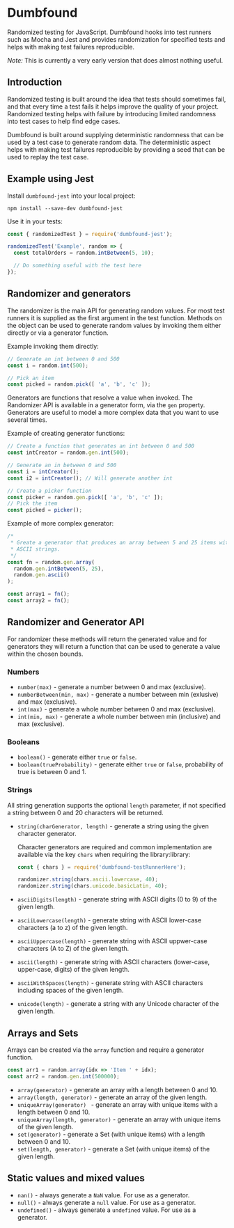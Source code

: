 # Dumbfound

Randomized testing for JavaScript. Dumbfound hooks into test runners such as
Mocha and Jest and provides randomization for specified tests and helps with
making test failures reproducible.

*Note:* This is currently a very early version that does almost nothing useful.

## Introduction

Randomized testing is built around the idea that tests should sometimes fail,
and that every time a test fails it helps improve the quality of your project.
Randomized testing helps with failure by introducing limited randomness into
test cases to help find edge cases.

Dumbfound is built around supplying deterministic randomness that can be used
by a test case to generate random data. The deterministic aspect helps with
making test failures reproducible by providing a seed that can be used to
replay the test case.

## Example using Jest

Install `dumbfound-jest` into your local project:

```
npm install --save-dev dumbfound-jest
```

Use it in your tests:

```javascript
const { randomizedTest } = require('dumbfound-jest');

randomizedTest('Example', random => {
  const totalOrders = random.intBetween(5, 10);

  // Do something useful with the test here
});
```

## Randomizer and generators

The randomizer is the main API for generating random values. For most test
runners it is supplied as the first argument in the test function. Methods on
the object can be used to generate random values by invoking them either
directly or via a generator function.

Example invoking them directly:

```javascript
// Generate an int between 0 and 500
const i = random.int(500);

// Pick an item
const picked = random.pick([ 'a', 'b', 'c' ]);
```

Generators are functions that resolve a value when invoked. The Randomizer API
is available in a generator form, via the `gen` property. Generators
are useful to model a more complex data that you want to use several times.

Example of creating generator functions:

```javascript
// Create a function that generates an int between 0 and 500
const intCreator = random.gen.int(500);

// Generate an in between 0 and 500
const i = intCreator();
const i2 = intCreator(); // Will generate another int

// Create a picker function
const picker = random.gen.pick([ 'a', 'b', 'c' ]);
// Pick the item
const picked = picker();
```

Example of more complex generator:

```javascript
/*
 * Greate a generator that produces an array between 5 and 25 items with
 * ASCII strings.
 */
const fn = random.gen.array(
  random.gen.intBetween(5, 25),
  random.gen.ascii()
);

const array1 = fn();
const array2 = fn();
```

## Randomizer and Generator API

For randomizer these methods will return the generated value and for generators
they will return a function that can be used to generate a value within the
chosen bounds.

### Numbers

* `number(max)` - generate a number between 0 and max (exclusive).
* `numberBetween(min, max)` - generate a number between min (exlusive) and max (exclusive).
* `int(max)` - generate a whole number between 0 and max (exclusive).
* `int(min, max)` - generate a whole number between min (inclusive) and max (exclusive).

### Booleans

* `boolean()` - generate either `true` or `false`.
* `boolean(trueProbability)` - generate either `true` or `false`, probability of true is between 0 and 1.

### Strings

All string generation supports the optional `length` parameter, if not specified
a string between 0 and 20 characters will be returned.

*
  `string(charGenerator, length)` - generate a string using the given character generator.

  Character generators are required and common implementation are available via
  the key `chars` when requiring the library:library:

  ```javascript
  const { chars } = require('dumbfound-testRunnerHere');

  randomizer.string(chars.ascii.lowercase, 40);
  randomizer.string(chars.unicode.basicLatin, 40);
  ```

* `asciiDigits(length)` - generate string with ASCII digits (0 to 9) of the given length.
* `asciiLowercase(length)` - generate string with ASCII lower-case characters (a to z) of the given length.
* `asciiUppercase(length)` - generate string with ASCII uppwer-case characters (A to Z) of the given length.
* `ascii(length)` - generate string with ASCII characters (lower-case, upper-case, digits) of the given length.
* `asciiWithSpaces(length)` - generate string with ASCII characters including spaces of the given length.
* `unicode(length)` - generate a string with any Unicode character of the given length.

## Arrays and Sets

Arrays can be created via the `array` function and require a generator function.

```javascript
const arr1 = random.array(idx => 'Item ' + idx);
const arr2 = random.gen.int(500000);
```

* `array(generator)` - generate an array with a length between 0 and 10.
* `array(length, generator)` - generate an array of the given length.
* `uniqueArray(generator) ` - generate an array with unique items with a length between 0 and 10.
* `uniqueArray(length, generator)` - generate an array with unique items of the given length.
* `set(generator)` - generate a Set (with unique items) with a length between 0 and 10.
* `set(length, generator)` - generate a Set (with unique items) of the given length.

## Static values and mixed values

* `nan()` - always generate a `NaN` value. For use as a generator.
* `null()` - always generate a `null` value. For use as a generator.
* `undefined()` - always generate a `undefined` value. For use as a generator.
